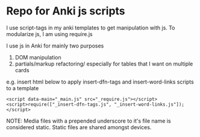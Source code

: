 # Repo for Anki js scripts

I use script-tags in my anki templates to get manipulation with js.
To modularize js, I am using require.js

I use js in Anki for mainly two purposes
1. DOM manipulation
2. partials/markup refactoring/ especially for tables that I want on multiple cards

e.g. insert html below to apply insert-dfn-tags and insert-word-links scripts to a template
```{html}
<script data-main="_main.js" src="_require.js"></script>
<script>require(["_insert-dfn-tags.js", "_insert-word-links.js"]);</script>
```

NOTE: Media files with a prepended underscore to it's file name is considered static. Static files are shared amongst devices.
